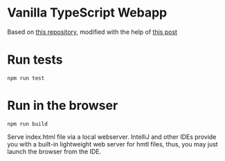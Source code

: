 # Vanilla TypeScript Webapp

Based on [this repository](https://github.com/lean-mind/typescript-boilerplate), modified with the help of [this post](https://medium.com/@salathielgenese/setup-typescript-for-modern-browser-a75d699673f6)

# Run tests

`npm run test`

# Run in the browser

`npm run build`

Serve index.html file via a local webserver. IntelliJ and other IDEs provide you with a built-in lightweight web server for hmtl files, thus, you may just launch the browser from the IDE.


